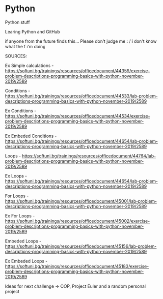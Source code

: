 # Python
Python stuff

Learing Python and GitHub

if anyone from the future finds this... Please don't judge me : /
i don't know what the f i'm doing

SOURCES:

Ex Simple calculations - https://softuni.bg/trainings/resources/officedocument/44359/exercise-problem-descriptions-programming-basics-with-python-november-2019/2589

Conditions - https://softuni.bg/trainings/resources/officedocument/44533/lab-problem-descriptions-programming-basics-with-python-november-2019/2589

Ex Conditions - https://softuni.bg/trainings/resources/officedocument/44534/exercise-problem-descriptions-programming-basics-with-python-november-2019/2589

Ex Embeded Conditions - https://softuni.bg/trainings/resources/officedocument/44654/lab-problem-descriptions-programming-basics-with-python-november-2019/2589

Loops - https://softuni.bg/trainings/resources/officedocument/44764/lab-problem-descriptions-programming-basics-with-python-november-2019/2589

Ex Loops - https://softuni.bg/trainings/resources/officedocument/44654/lab-problem-descriptions-programming-basics-with-python-november-2019/2589

For Loops - https://softuni.bg/trainings/resources/officedocument/45001/lab-problem-descriptions-programming-basics-with-python-november-2019/2589

Ex For Loops - https://softuni.bg/trainings/resources/officedocument/45002/exercise-problem-descriptions-programming-basics-with-python-november-2019/2589

Embeded Loops - https://softuni.bg/trainings/resources/officedocument/45156/lab-problem-descriptions-programming-basics-with-python-november-2019/2589

Ex Embeded Loops - https://softuni.bg/trainings/resources/officedocument/45183/exercise-problem-descriptions-programming-basics-with-python-november-2019/2589

Ideas for next challenge -> OOP, Project Euler and a random personal project
